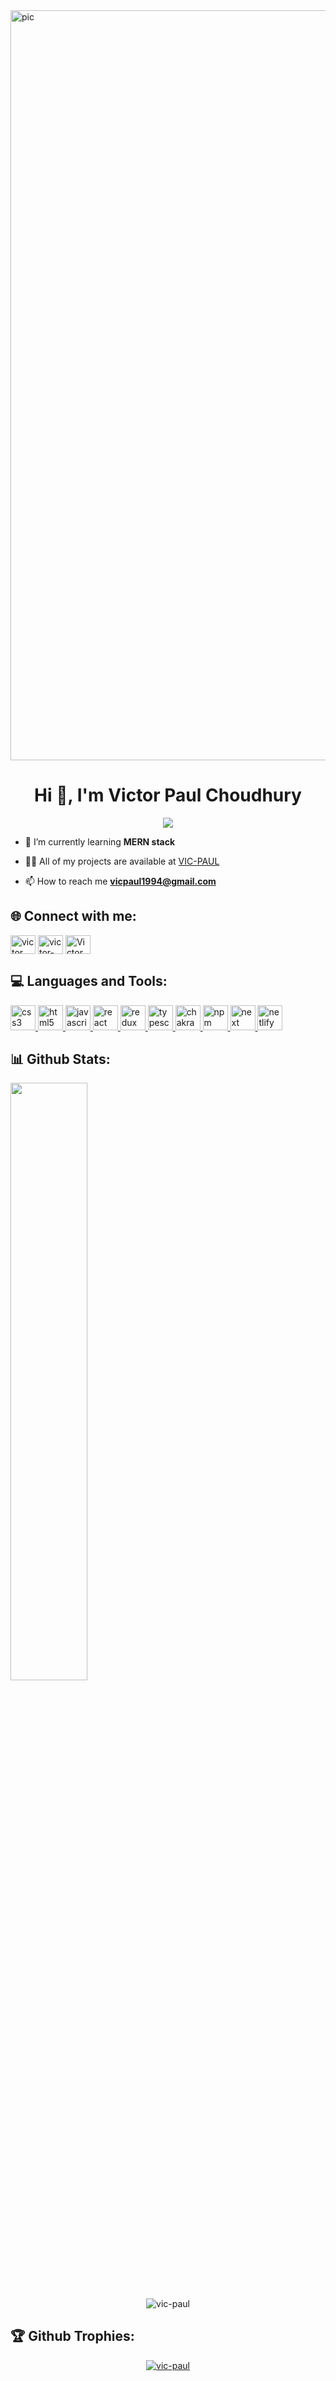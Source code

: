 <img src="https://t4.ftcdn.net/jpg/02/78/37/47/360_F_278374738_ypRn0utOVnebuhmpSrDiwkzFsdqEm0aa.jpg" alt="pic" width="1200"/>

<h1 align="center">Hi 🙋, I'm Victor Paul Choudhury</h1>

   
   <p align="center">
  <a href="https://github.com/DenverCoder1/readme-typing-svg"><img src="https://readme-typing-svg.herokuapp.com?font=Time+New+Roman&color=cyan&size=25&center=true&vCenter=true&width=600&height=100&lines=Welcome+to+my+github+profile;I+am+a+Full+Stack+Web+Developer"></a>
</p>


 - 🌱 I’m currently learning **MERN stack**

- 👨‍💻 All of my projects are available at [VIC-PAUL](https://vic-paul.github.io/)

- 📫 How to reach me **vicpaul1994@gmail.com**

 <h2 align="left">🌐 Connect with me:</h2>
<p align="left">
<a href="https://twitter.com/victor__paul" target="blank"><img align="center" src="https://skillicons.dev/icons?i=twitter" alt="victor__paul" height="30" width="40" /></a>
<a href="https://linkedin.com/in/victor-paul-choudhury" target="blank"><img align="center" src="https://skillicons.dev/icons?i=linkedin" alt="victor-paul-choudhury" height="30" width="40" /></a>
<a href="https://discord.gg/Victor Paul#6459" target="blank"><img align="center" src="https://skillicons.dev/icons?i=discord" alt="Victor Paul#6459" height="30" width="40" /></a>
</p>

<h2 align="left">💻 Languages and Tools:</h2>
<p align="left"> <a href="https://www.w3schools.com/css/" target="_blank" rel="noreferrer"> <img src="https://user-images.githubusercontent.com/25181517/183898674-75a4a1b1-f960-4ea9-abcb-637170a00a75.png" alt="css3" width="40" height="40"/> </a> 
<a href="https://www.w3.org/html/" target="_blank" rel="noreferrer"> <img src="https://user-images.githubusercontent.com/25181517/192158954-f88b5814-d510-4564-b285-dff7d6400dad.png" alt="html5" width="40" height="40"/> </a>
<a href="https://developer.mozilla.org/en-US/docs/Web/JavaScript" target="_blank" rel="noreferrer"> <img src="https://user-images.githubusercontent.com/25181517/117447155-6a868a00-af3d-11eb-9cfe-245df15c9f3f.png" alt="javascript" width="40" height="40"/> </a> 
 <a href="https://reactjs.org/" target="_blank" rel="noreferrer"> <img src="https://user-images.githubusercontent.com/25181517/183897015-94a058a6-b86e-4e42-a37f-bf92061753e5.png" alt="react" width="40" height="40"/> </a> 
 <a href="https://redux.js.org" target="_blank" rel="noreferrer"> <img src="https://user-images.githubusercontent.com/25181517/187896150-cc1dcb12-d490-445c-8e4d-1275cd2388d6.png" alt="redux" width="40" height="40"/> </a>
 <a href="https://www.typescriptlang.org/" target="_blank" rel="noreferrer"> <img src="https://user-images.githubusercontent.com/25181517/183890598-19a0ac2d-e88a-4005-a8df-1ee36782fde1.png" alt="typescript" width="40" height="40"/> </a>
 <a href="https://chakra-ui.com/" target="_blank" rel="noreferrer"> <img src="https://user-images.githubusercontent.com/25181517/190887639-d0ba4ec9-ddbe-45dd-bea1-4db83846503e.png" alt="chakra" width="40" height="40"/> </a>
    <a href="https://www.npmjs.com/package/@material-ui/core" target="_blank" rel="noreferrer"> <img src="https://user-images.githubusercontent.com/25181517/121401671-49102800-c959-11eb-9f6f-74d49a5e1774.png" alt="npm" width="40" height="40"/> </a>
    <a href="https://nextjs.org/" target="_blank" rel="noreferrer"> <img src="https://skillicons.dev/icons?i=nextjs" alt="next" width="40" height="40"/> </a>
     <a href="https://www.netlify.com/" target="_blank" rel="noreferrer"> <img src="https://skillicons.dev/icons?i=netlify" alt="netlify" width="40" height="40"/> </a>
</p>


## <h2 align="left">📊 Github Stats:</h2>
<p align="left">
  <a>
  <img width="49.5%" src="https://github-readme-stats.vercel.app/api?username=vic-paul&show_icons=true&locale=en&theme=transparent" />     
<!--   <img width="49.5%" src="https://github-readme-streak-stats.herokuapp.com?user=vic-paul&background=00000000&theme=react" /> -->
     
  </a>
</p>

<p align="center"> <img src="https://komarev.com/ghpvc/?username=vic-paul&label=Profile%20views&color=blue&style=for-the-badge" alt="vic-paul" /> </p>

<h2 align="left">🏆 Github Trophies:</h2>
<p align="center"> <a href="https://github.com/ryo-ma/github-profile-trophy"><img src="https://github-profile-trophy.vercel.app/?username=vic-paul" alt="vic-paul" /></a> </p>

